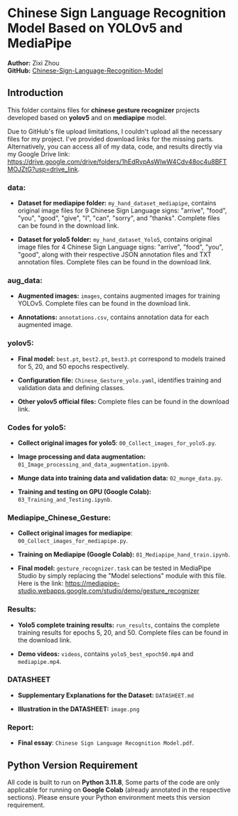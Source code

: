 # Chinese Sign Language Recognition Model Based on YOLOv5 and MediaPipe

**Author:** Zixi Zhou  
**GitHub:** [Chinese-Sign-Language-Recognition-Model](https://github.com/zhoucc20210815/Chinese-Sign-Language-Recognition-Model)

## Introduction
This folder contains files for **chinese gesture recognizer** projects developed based on **yolov5** and on **mediapipe** model. 

Due to GitHub's file upload limitations, I couldn't upload all the necessary files for my project. I've provided download links for the missing parts. Alternatively, you can access all of my data, code, and results directly via my Google Drive link: https://drive.google.com/drive/folders/1hEdRvpAsWlwW4Cdv48oc4u8BFTMOJZtG?usp=drive_link.

### data:
- **Dataset for mediapipe folder:** `my_hand_dataset_mediapipe`, contains original image files for 9 Chinese Sign Language signs: "arrive", "food", "you", "good", "give", "I", "can", "sorry", and "thanks". Complete files can be found in the download link.

- **Dataset for yolo5 folder:** `my_hand_dataset_Yolo5`, contains original image files for 4 Chinese Sign Language signs: "arrive", "food", "you", "good", along with their respective JSON annotation files and TXT annotation files. Complete files can be found in the download link.

### aug_data:
- **Augmented images:** `images`, contains augmented images for training YOLOv5. Complete files can be found in the download link.

- **Annotations:** `annotations.csv`,  contains annotation data for each augmented image.

### yolov5:
- **Final model:** `best.pt`, `best2.pt`, `best3.pt` correspond to models trained for 5, 20, and 50 epochs respectively.
  
- **Configuration file:** `Chinese_Gesture_yolo.yaml`, identifies training and validation data and defining classes.

- **Other yolov5 official files:** Complete files can be found in the download link.

### Codes for yolo5:
- **Collect original images for yolo5**: `00_Collect_images_for_yolo5.py`.

- **Image processing and data augmentation:** `01_Image_processing_and_data_augmentation.ipynb`.

- **Munge data into training data and validation data:** `02_munge_data.py`.

- **Training and testing on GPU (Google Colab):** `03_Training_and_Testing.ipynb`.

### Mediapipe_Chinese_Gesture:
- **Collect original images for mediapipe**: `00_Collect_images_for_mediapipe.py`.

- **Training on Mediapipe (Google Colab):** `01_Mediapipe_hand_train.ipynb`.
  
- **Final model:** `gesture_recognizer.task` can be tested in MediaPipe Studio by simply replacing the "Model selections" module with this file. Here is the link: https://mediapipe-studio.webapps.google.com/studio/demo/gesture_recognizer

### Results:
- **Yolo5 complete training results:** `run_results`, contains the complete training results for epochs 5, 20, and 50. Complete files can be found in the download link.
  
- **Demo videos:** `videos`, contains `yolo5_best_epoch50.mp4` and `mediapipe.mp4`.

### DATASHEET
- **Supplementary Explanations for the Dataset:** `DATASHEET.md`
  
- **Illustration in the DATASHEET:** `image.png`

### Report:
- **Final essay**: `Chinese Sign Language Recognition Model.pdf`. 

## Python Version Requirement
All code is built to run on **Python 3.11.8**, Some parts of the code are only applicable for running on **Google Colab** (already annotated in the respective sections). Please ensure your Python environment meets this version requirement.

